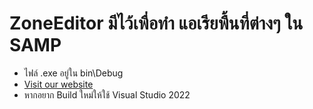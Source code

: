 # ZoneEditor มีไว้เพื่อทำ แอเรียพื้นที่ต่างๆ ใน SAMP
- ไฟล์ .exe อยู่ใน bin\Debug
- [Visit our website](https://www.example.com)
- หากอยาก Build ใหม่ให้ใช้ Visual Studio 2022
